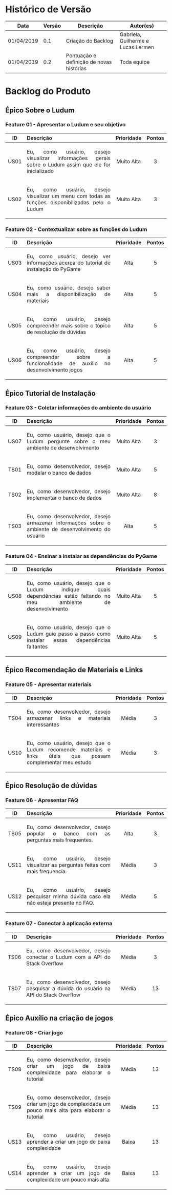 # Histórico de Versão

 **Data** | **Versão** | **Descrição** | **Autor(es)**
---|---|---|---
01/04/2019| 0.1| Criação do Backlog| Gabriela, Guilherme e Lucas Lermen
01/04/2019| 0.2| Pontuação e definição de novas histórias| Toda equipe


# **Backlog do Produto**

## **Épico Sobre o Ludum**

### Feature 01 - Apresentar o Ludum e seu objetivo
**ID**|**Descrição**|**Prioridade**| **Pontos**
:---:|:---|:---:|:---:
US01| <p align="justify">Eu, como usuário, desejo visualizar informações gerais sobre o Ludum assim que ele for inicializado</p> | Muito Alta | 3
US02| <p align="justify">Eu, como usuário, desejo visualizar um menu com todas as funções disponibilizadas pelo o Ludum</p> | Muito Alta | 3

### Feature 02 - Contextualizar sobre as funções do Ludum
**ID**|**Descrição**|**Prioridade**| **Pontos**
:---:|:---|:---:|:---:
US03 | <p align="justify">Eu, como usuário, desejo ver informações acerca do tutorial de instalação do PyGame</p>| Alta | 5
US04 | <p align="justify">Eu, como usuário, desejo saber mais a disponibilização de materiais</p> | Alta | 5
US05 | <p align="justify">Eu, como usuário, desejo compreender mais sobre o tópico de resolução de dũvidas</p>  | Alta | 5
US06 | <p align="justify">Eu, como usuário, desejo compreender sobre a funcionalidade de auxílio no desenvolvimento jogos</p> | Alta | 5

## **Épico Tutorial de Instalação**

### Feature 03 - Coletar informações do ambiente do usuário
**ID**|**Descrição**|**Prioridade**| **Pontos**
:---:|:---|:---:|:---:
US07 | <p align="justify">Eu, como usuário, desejo que o Ludum pergunte sobre o meu ambiente de desenvolvimento</p> | Muito Alta| 3
TS01 | <p align="justify"> Eu, como desenvolvedor, desejo modelar o banco de dados</p>|Muito Alta| 5
TS02 | <p align="justify">Eu, como desenvolvedor, desejo implementar o banco de dados </p>| Muito Alta | 8
TS03 | <p align="justify">Eu, como desenvolvedor, desejo armazenar informações sobre o ambiente de desenvolvimento do usuário </p>| Alta | 5 



### Feature 04 - Ensinar a instalar as dependências do PyGame
**ID**|**Descrição**|**Prioridade**| **Pontos**
:---:|:---|:---:|:---:
US08| <p align="justify">Eu, como usuário, desejo que o Ludum indique quais dependências estão faltando no meu ambiente de desenvolvimento</p>| Muito Alta| 5
US09| <p align="justify">Eu, como usuário, desejo que o Ludum guie passo a passo como instalar essas dependências faltantes</p>| Muito Alta | 5

## **Épico Recomendação de Materiais e Links**

### Feature 05 - Apresentar materiais
**ID**|**Descrição**|**Prioridade**| **Pontos**
:---:|:---|:---:|:---:
TS04| <p align="justify">Eu, como desenvolvedor, desejo armazenar links e materiais interessantes</p>| Média| 3
US10| <p align="justify">Eu, como usuário, desejo que o Ludum recomende materiais e links úteis que possam complementar meu estudo</p>| Média | 3


## **Épico Resolução de dúvidas**

### Feature 06 - Apresentar FAQ
**ID**|**Descrição**|**Prioridade**| **Pontos**
:---:|:---|:---:|:---:
TS05| <p align="justify">Eu, como desenvolvedor, desejo popular o banco com as perguntas mais frequentes.</p>|Alta| 3 
US11| <p align="justify">Eu, como usuário, desejo visualizar as perguntas feitas com mais frequencia.</p>|Média| 3
US12| <p align="justify">Eu, como usuário, desejo pesquisar minha dúvida caso ela não esteja presente no FAQ.</p>|Média| 5

### Feature 07 - Conectar à aplicação externa
**ID**|**Descrição**|**Prioridade**| **Pontos**
:---:|:---|:---:|:---:
TS06| <p align="justify">Eu, como desenvolvedor, desejo conectar o Ludum com a API do Stack Overflow</p>|Média| 3
TS07| <p align="justify">Eu, como desenvolvedor, desejo pesquisar a dúvida do usuário na API do Stack Overflow</p>|Média| 13

## **Épico Auxílio na criação de jogos**

### Feature 08 - Criar jogo 
**ID**|**Descrição**|**Prioridade**| **Pontos**
:---:|:---|:---:|:---:
TS08| <p align="justify">Eu, como desenvolvedor, desejo criar um jogo de baixa complexidade para elaborar o tutorial</p>| Média| 13
TS09| <p align="justify">Eu, como desenvolvedor, desejo criar um jogo de complexidade um pouco mais alta para elaborar o tutorial</p>| Média| 13
US13| <p align="justify">Eu, como usuário, desejo aprender a criar um jogo de baixa complexidade</p>| Baixa| 13
US14| <p align="justify">Eu, como usuário, desejo aprender a criar um jogo de complexidade um pouco mais alta</p>| Baixa| 13